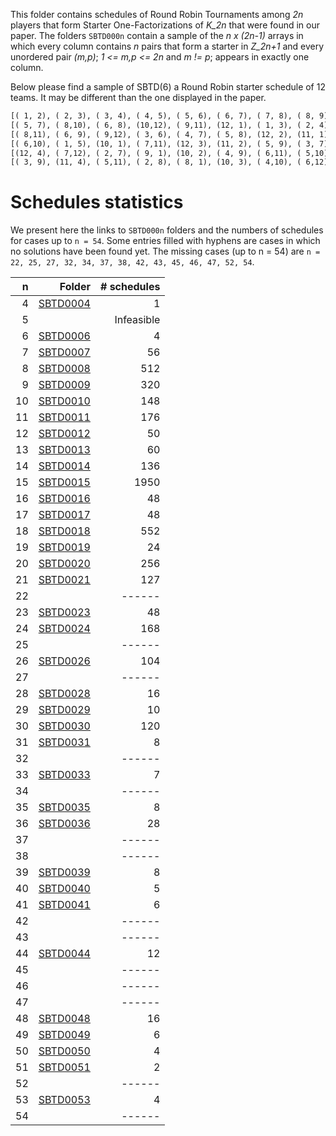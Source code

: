 This folder contains schedules of Round Robin Tournaments among *2n* players that form Starter One-Factorizations of *K_2n* that were found in our paper. The folders `SBTD000n` contain a sample of the *n x (2n-1)* arrays in which every column contains *n* pairs that form a starter in *Z_2n+1* and every unordered pair *(m,p)*; *1 <= m,p <= 2n* and *m != p*; appears in exactly one column.

Below please find a sample of SBTD(6) a Round Robin starter schedule of 12 teams. It may be different than the one displayed in the paper.

```txt
[( 1, 2), ( 2, 3), ( 3, 4), ( 4, 5), ( 5, 6), ( 6, 7), ( 7, 8), ( 8, 9), ( 9,10), (10,11), (11,12)]
[( 5, 7), ( 8,10), ( 6, 8), (10,12), ( 9,11), (12, 1), ( 1, 3), ( 2, 4), ( 4, 6), ( 7, 9), ( 3, 5)]
[( 8,11), ( 6, 9), ( 9,12), ( 3, 6), ( 4, 7), ( 5, 8), (12, 2), (11, 1), ( 2, 5), ( 1, 4), ( 7,10)]
[( 6,10), ( 1, 5), (10, 1), ( 7,11), (12, 3), (11, 2), ( 5, 9), ( 3, 7), ( 8,12), ( 2, 6), ( 4, 8)]
[(12, 4), ( 7,12), ( 2, 7), ( 9, 1), (10, 2), ( 4, 9), ( 6,11), ( 5,10), (11, 3), ( 3, 8), ( 1, 6)]
[( 3, 9), (11, 4), ( 5,11), ( 2, 8), ( 8, 1), (10, 3), ( 4,10), ( 6,12), ( 1, 7), (12, 5), ( 9, 2)]
```

# Schedules statistics

We present here the links to `SBTD000n` folders and the numbers of schedules for cases up to `n = 54`. Some entries filled with hyphens are cases in which no solutions have been found yet. The missing cases (up to n = 54) are `n = 22, 25, 27, 32, 34, 37, 38, 42, 43, 45, 46, 47, 52, 54`.

|  n |                                                                       Folder | # schedules |
|---:|-----------------------------------------------------------------------------:|------------:|
|  4 | [SBTD0004](https://github.com/quanhoang-pm/SBTDSolutions/tree/main/SBTD0004) |           1 |
|  5 |                                                                              |  Infeasible |
|  6 | [SBTD0006](https://github.com/quanhoang-pm/SBTDSolutions/tree/main/SBTD0006) |           4 |
|  7 | [SBTD0007](https://github.com/quanhoang-pm/SBTDSolutions/tree/main/SBTD0007) |          56 |
|  8 | [SBTD0008](https://github.com/quanhoang-pm/SBTDSolutions/tree/main/SBTD0008) |         512 |
|  9 | [SBTD0009](https://github.com/quanhoang-pm/SBTDSolutions/tree/main/SBTD0009) |         320 |
| 10 | [SBTD0010](https://github.com/quanhoang-pm/SBTDSolutions/tree/main/SBTD0010) |         148 |
| 11 | [SBTD0011](https://github.com/quanhoang-pm/SBTDSolutions/tree/main/SBTD0011) |         176 |
| 12 | [SBTD0012](https://github.com/quanhoang-pm/SBTDSolutions/tree/main/SBTD0012) |          50 |
| 13 | [SBTD0013](https://github.com/quanhoang-pm/SBTDSolutions/tree/main/SBTD0013) |          60 |
| 14 | [SBTD0014](https://github.com/quanhoang-pm/SBTDSolutions/tree/main/SBTD0014) |         136 |
| 15 | [SBTD0015](https://github.com/quanhoang-pm/SBTDSolutions/tree/main/SBTD0015) |        1950 |
| 16 | [SBTD0016](https://github.com/quanhoang-pm/SBTDSolutions/tree/main/SBTD0016) |          48 |
| 17 | [SBTD0017](https://github.com/quanhoang-pm/SBTDSolutions/tree/main/SBTD0017) |          48 |
| 18 | [SBTD0018](https://github.com/quanhoang-pm/SBTDSolutions/tree/main/SBTD0018) |         552 |
| 19 | [SBTD0019](https://github.com/quanhoang-pm/SBTDSolutions/tree/main/SBTD0019) |          24 |
| 20 | [SBTD0020](https://github.com/quanhoang-pm/SBTDSolutions/tree/main/SBTD0020) |         256 |
| 21 | [SBTD0021](https://github.com/quanhoang-pm/SBTDSolutions/tree/main/SBTD0021) |         127 |
| 22 |                                                                              |      ------ |
| 23 | [SBTD0023](https://github.com/quanhoang-pm/SBTDSolutions/tree/main/SBTD0023) |          48 |
| 24 | [SBTD0024](https://github.com/quanhoang-pm/SBTDSolutions/tree/main/SBTD0024) |         168 |
| 25 |                                                                              |      ------ |
| 26 | [SBTD0026](https://github.com/quanhoang-pm/SBTDSolutions/tree/main/SBTD0026) |         104 |
| 27 |                                                                              |      ------ |
| 28 | [SBTD0028](https://github.com/quanhoang-pm/SBTDSolutions/tree/main/SBTD0028) |          16 |
| 29 | [SBTD0029](https://github.com/quanhoang-pm/SBTDSolutions/tree/main/SBTD0029) |          10 |
| 30 | [SBTD0030](https://github.com/quanhoang-pm/SBTDSolutions/tree/main/SBTD0030) |         120 |
| 31 | [SBTD0031](https://github.com/quanhoang-pm/SBTDSolutions/tree/main/SBTD0031) |           8 |
| 32 |                                                                              |      ------ |
| 33 | [SBTD0033](https://github.com/quanhoang-pm/SBTDSolutions/tree/main/SBTD0033) |           7 |
| 34 |                                                                              |      ------ |
| 35 | [SBTD0035](https://github.com/quanhoang-pm/SBTDSolutions/tree/main/SBTD0035) |           8 |
| 36 | [SBTD0036](https://github.com/quanhoang-pm/SBTDSolutions/tree/main/SBTD0036) |          28 |
| 37 |                                                                              |      ------ |
| 38 |                                                                              |      ------ |
| 39 | [SBTD0039](https://github.com/quanhoang-pm/SBTDSolutions/tree/main/SBTD0039) |           8 |
| 40 | [SBTD0040](https://github.com/quanhoang-pm/SBTDSolutions/tree/main/SBTD0040) |           5 |
| 41 | [SBTD0041](https://github.com/quanhoang-pm/SBTDSolutions/tree/main/SBTD0041) |           6 |
| 42 |                                                                              |      ------ |
| 43 |                                                                              |      ------ |
| 44 | [SBTD0044](https://github.com/quanhoang-pm/SBTDSolutions/tree/main/SBTD0044) |          12 |
| 45 |                                                                              |      ------ |
| 46 |                                                                              |      ------ |
| 47 |                                                                              |      ------ |
| 48 | [SBTD0048](https://github.com/quanhoang-pm/SBTDSolutions/tree/main/SBTD0048) |          16 |
| 49 | [SBTD0049](https://github.com/quanhoang-pm/SBTDSolutions/tree/main/SBTD0049) |           6 |
| 50 | [SBTD0050](https://github.com/quanhoang-pm/SBTDSolutions/tree/main/SBTD0050) |           4 |
| 51 | [SBTD0051](https://github.com/quanhoang-pm/SBTDSolutions/tree/main/SBTD0051) |           2 |
| 52 |                                                                              |      ------ |
| 53 | [SBTD0053](https://github.com/quanhoang-pm/SBTDSolutions/tree/main/SBTD0053) |           4 |
| 54 |                                                                              |      ------ |
